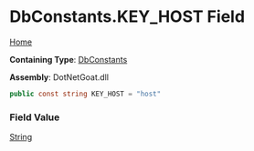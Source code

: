 # DbConstants\.KEY\_HOST Field

[Home](../../../../../../../README.md)

**Containing Type**: [DbConstants](../README.md)

**Assembly**: DotNetGoat\.dll

```csharp
public const string KEY_HOST = "host"
```

### Field Value

[String](https://docs.microsoft.com/en-us/dotnet/api/system.string)

